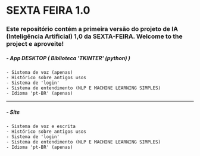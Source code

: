  # SEXTA FEIRA 1.0
 
### Este repositório contém a primeira versão do projeto de IA (Inteligência Artificial) 1,0 da SEXTA-FEIRA. Welcome to the project e aproveite!



  ##### - App DESKTOP ( Biblioteca 'TKINTER' (python) ) 
    - Sistema de voz (apenas)
    - Histórico sobre antigos usos
    - Sistema de 'login'
    - Sistema de entendimento (NLP E MACHINE LEARNING SIMPLES)
    - Idioma 'pt-BR' (apenas)
----------------------------------------------------------------------
  ##### - Site
    - Sistema de voz e escrita
    - Histórico sobre antigos usos
    - Sistema de 'login'
    - Sistema de entendimento (NLP E MACHINE LEARNING SIMPLES)
    - Idioma 'pt-BR' (apenas)
